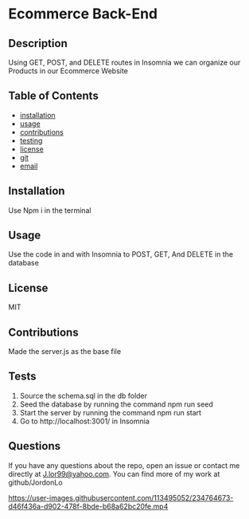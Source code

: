 # Ecommerce Back-End
  
  ## Description
  Using GET, POST, and DELETE routes in Insomnia we can organize our Products in our Ecommerce Website
  
  ## Table of Contents
  * [installation](#installation)
  * [usage](#usage)
  * [contributions](#contributions)
  * [testing](#testing)
  * [license](#license)
  * [git](#git)
  * [email](#email)
  
  ## Installation
  Use Npm i in the terminal
  
  ## Usage
  Use the code in and with Insomnia to POST, GET, And DELETE in the database

  ## License
  MIT

  ## Contributions
  Made the server.js as the base file

  ## Tests
  1. Source the schema.sql in the db folder
  2. Seed the database by running the command npm run seed
  3. Start the server by running the command npm run start
  4. Go to http://localhost:3001/ in Insomnia

  ## Questions
  If you have any questions about the repo, open an issue or contact me directly at J.lor99@yahoo.com. You can find more of my work at github/JordonLo

https://user-images.githubusercontent.com/113495052/234764673-d46f436a-d902-478f-8bde-b68a62bc20fe.mp4

